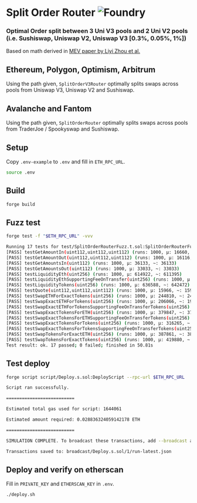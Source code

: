 # Split Order Router ![Foundry](https://github.com/manifoldfinance/SplitOrderRouter/actions/workflows/test.yml/badge.svg?branch=main)

### Optimal Order split between 3 Uni V3 pools and 2 Uni V2 pools (i.e. Sushiswap, Uniswap V2, Uniswap V3 [0.3%, 0.05%, 1%])

Based on math derived in [MEV paper by Liyi Zhou et al.](https://arxiv.org/pdf/2106.07371.pdf)

## Ethereum, Polygon, Optimism, Arbitrum
Using the path given, `SplitOrderV3Router` optimally splits swaps across pools from Uniswap V3, Uniswap V2 and Sushiswap.

## Avalanche and Fantom
Using the path given, `SplitOrderRouter` optimally splits swaps across pools from TraderJoe / Spookyswap and Sushiswap.

## Setup
Copy `.env-example` to `.env` and fill in `ETH_RPC_URL`.
```bash
source .env
```

## Build
```bash
forge build
```

## Fuzz test
```bash
forge test -f "$ETH_RPC_URL" -vvv
```
```bash
Running 17 tests for test/SplitOrderRouterFuzz.t.sol:SplitOrderRouterFuzzTest
[PASS] testGetAmountIn(uint112,uint112,uint112) (runs: 1000, μ: 16660, ~: 16660)
[PASS] testGetAmountOut(uint112,uint112,uint112) (runs: 1000, μ: 16116, ~: 16116)
[PASS] testGetAmountsIn(uint112) (runs: 1000, μ: 36133, ~: 36133)
[PASS] testGetAmountsOut(uint112) (runs: 1000, μ: 33033, ~: 33033)
[PASS] testLiquidityEth(uint256) (runs: 1000, μ: 614922, ~: 611395)
[PASS] testLiquidityEthSupportingFeeOnTransfer(uint256) (runs: 1000, μ: 617579, ~: 612604)
[PASS] testLiquidityTokens(uint256) (runs: 1000, μ: 636588, ~: 642472)
[PASS] testQuote(uint112,uint112,uint112) (runs: 1000, μ: 15966, ~: 15966)
[PASS] testSwapETHForExactTokens(uint256) (runs: 1000, μ: 244810, ~: 249713)
[PASS] testSwapExactETHForTokens(uint256) (runs: 1000, μ: 206066, ~: 192096)
[PASS] testSwapExactETHForTokensSupportingFeeOnTransferTokens(uint256) (runs: 1000, μ: 194981, ~: 194981)
[PASS] testSwapExactTokensForETH(uint256) (runs: 1000, μ: 379847, ~: 373627)
[PASS] testSwapExactTokensForETHSupportingFeeOnTransferTokens(uint256) (runs: 1000, μ: 362968, ~: 370557)
[PASS] testSwapExactTokensForTokens(uint256) (runs: 1000, μ: 316265, ~: 323441)
[PASS] testSwapExactTokensForTokensSupportingFeeOnTransferTokens(uint256) (runs: 1000, μ: 357806, ~: 367636)
[PASS] testSwapTokensForExactETH(uint256) (runs: 1000, μ: 387861, ~: 382940)
[PASS] testSwapTokensForExactTokens(uint256) (runs: 1000, μ: 419880, ~: 441076)
Test result: ok. 17 passed; 0 failed; finished in 50.81s
```
## Test deploy
```bash
forge script script/Deploy.s.sol:DeployScript --rpc-url $ETH_RPC_URL
```
```bash
Script ran successfully.

==========================

Estimated total gas used for script: 1644061

Estimated amount required: 0.028836324059142178 ETH

==========================

SIMULATION COMPLETE. To broadcast these transactions, add --broadcast and wallet configuration(s) to the previous command. See forge script --help for more.

Transactions saved to: broadcast/Deploy.s.sol/1/run-latest.json
```

## Deploy and verify on etherscan
Fill in `PRIVATE_KEY` and `ETHERSCAN_KEY` in `.env`.

```bash
./deploy.sh
```